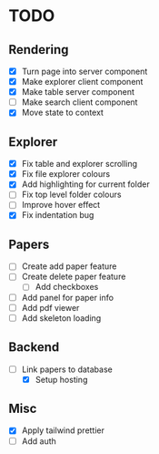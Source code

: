 # TODO

## Rendering

- [x] Turn page into server component
- [x] Make explorer client component
- [x] Make table server component
- [ ] Make search client component
- [x] Move state to context

## Explorer

- [x] Fix table and explorer scrolling
- [x] Fix file explorer colours
- [x] Add highlighting for current folder
- [ ] Fix top level folder colours
- [ ] Improve hover effect
- [x] Fix indentation bug

## Papers

- [ ] Create add paper feature
- [ ] Create delete paper feature
  - [ ] Add checkboxes
- [ ] Add panel for paper info
- [ ] Add pdf viewer
- [ ] Add skeleton loading

## Backend

- [ ] Link papers to database
  - [x] Setup hosting

## Misc

- [x] Apply tailwind prettier
- [ ] Add auth
